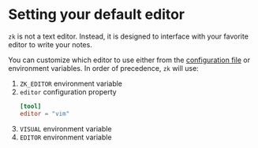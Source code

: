 # Setting your default editor

`zk` is not a text editor. Instead, it is designed to interface with your
favorite editor to write your notes.

You can customize which editor to use either from the
[configuration file](config.md) or environment variables. In order of
precedence, `zk` will use:

1. `ZK_EDITOR` environment variable
2. `editor` configuration property
   ```toml
   [tool]
   editor = "vim"
   ```
3. `VISUAL` environment variable
4. `EDITOR` environment variable
